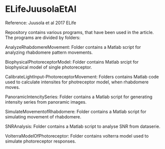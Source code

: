 # ELifeJuusolaEtAl


Reference: Juusola et al 2017 ELife


Repository contains various programs, that have been used in the article. The programs are divided by folders:

AnalyzeRhabdomereMovement: Folder contains a Matlab script for analyzing rhabdomere pattern movements.

BiophysicalPhotoreceptorModel: Folder contains Matlab srcipt for biophysical model of single photoreceptor.

CalibrateLightInput-PhotoreceptorMovement: Folders contains Matlab code used to calculate intensites for photreceptor model, when rhabdomere moves.

PanoramicIntencitySeries: Folder contains a Matlab script for generating intensity series from panoramic images.

SimulateMovementofRhabdomere: Folder contains a Matlab script for simulating movement of rhabdomere.

SNRAnalysis: Folder contains a Matlab script to analyse SNR from dataserie.  

VolterraModelOfPhotoreceptor: Folder contains volterra model used to simulate photoreceptor responses.

